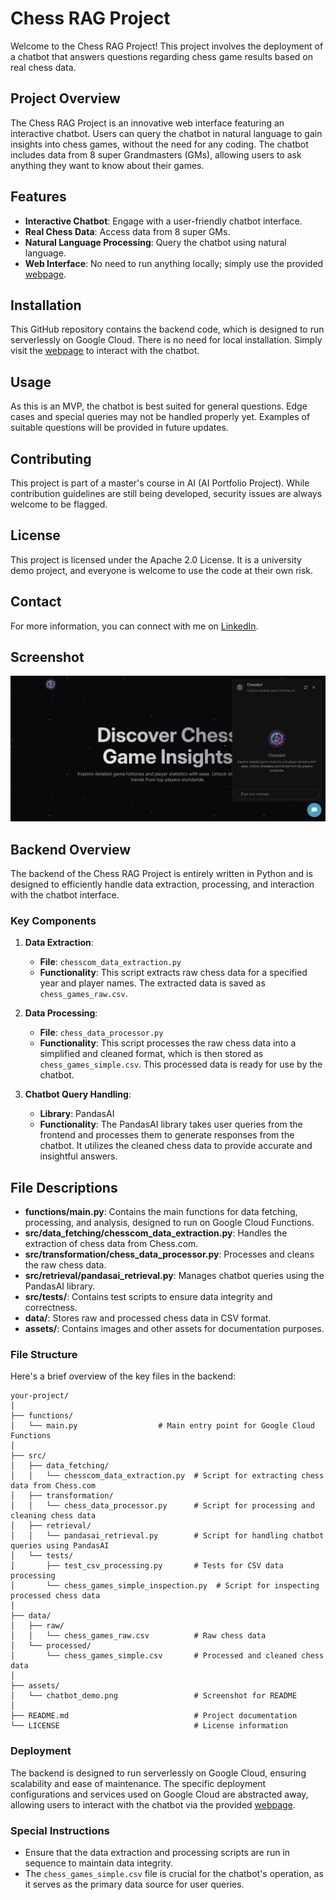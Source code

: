 # Chess RAG Project

Welcome to the Chess RAG Project! This project involves the deployment of a chatbot that answers questions regarding chess game results based on real chess data.

## Project Overview

The Chess RAG Project is an innovative web interface featuring an interactive chatbot. Users can query the chatbot in natural language to gain insights into chess games, without the need for any coding. The chatbot includes data from 8 super Grandmasters (GMs), allowing users to ask anything they want to know about their games.

## Features

- **Interactive Chatbot**: Engage with a user-friendly chatbot interface.
- **Real Chess Data**: Access data from 8 super GMs.
- **Natural Language Processing**: Query the chatbot using natural language.
- **Web Interface**: No need to run anything locally; simply use the provided [webpage](https://chess-chatbot.webflow.io/).

## Installation

This GitHub repository contains the backend code, which is designed to run serverlessly on Google Cloud. There is no need for local installation. Simply visit the [webpage](https://chess-chatbot.webflow.io/) to interact with the chatbot.

## Usage

As this is an MVP, the chatbot is best suited for general questions. Edge cases and special queries may not be handled properly yet. Examples of suitable questions will be provided in future updates.

## Contributing

This project is part of a master's course in AI (AI Portfolio Project). While contribution guidelines are still being developed, security issues are always welcome to be flagged.

## License

This project is licensed under the Apache 2.0 License. It is a university demo project, and everyone is welcome to use the code at their own risk.

## Contact

For more information, you can connect with me on [LinkedIn](https://www.linkedin.com/in/keanuforthmann/). 

## Screenshot

![Chess RAG Project Screenshot](./assets/chatbot_demo.png)

## Backend Overview

The backend of the Chess RAG Project is entirely written in Python and is designed to efficiently handle data extraction, processing, and interaction with the chatbot interface.

### Key Components

1. **Data Extraction**:
   - **File**: `chesscom_data_extraction.py`
   - **Functionality**: This script extracts raw chess data for a specified year and player names. The extracted data is saved as `chess_games_raw.csv`.

2. **Data Processing**:
   - **File**: `chess_data_processor.py`
   - **Functionality**: This script processes the raw chess data into a simplified and cleaned format, which is then stored as `chess_games_simple.csv`. This processed data is ready for use by the chatbot.

3. **Chatbot Query Handling**:
   - **Library**: PandasAI
   - **Functionality**: The PandasAI library takes user queries from the frontend and processes them to generate responses from the chatbot. It utilizes the cleaned chess data to provide accurate and insightful answers.

## File Descriptions

- **functions/main.py**: Contains the main functions for data fetching, processing, and analysis, designed to run on Google Cloud Functions.
- **src/data_fetching/chesscom_data_extraction.py**: Handles the extraction of chess data from Chess.com.
- **src/transformation/chess_data_processor.py**: Processes and cleans the raw chess data.
- **src/retrieval/pandasai_retrieval.py**: Manages chatbot queries using the PandasAI library.
- **src/tests/**: Contains test scripts to ensure data integrity and correctness.
- **data/**: Stores raw and processed chess data in CSV format.
- **assets/**: Contains images and other assets for documentation purposes.

### File Structure

Here's a brief overview of the key files in the backend:

```plaintext
your-project/
│
├── functions/
│   └── main.py                  # Main entry point for Google Cloud Functions
│
├── src/
│   ├── data_fetching/
│   │   └── chesscom_data_extraction.py  # Script for extracting chess data from Chess.com
│   ├── transformation/
│   │   └── chess_data_processor.py      # Script for processing and cleaning chess data
│   ├── retrieval/
│   │   └── pandasai_retrieval.py        # Script for handling chatbot queries using PandasAI
│   └── tests/
│       ├── test_csv_processing.py       # Tests for CSV data processing
│       └── chess_games_simple_inspection.py  # Script for inspecting processed chess data
│
├── data/
│   ├── raw/
│   │   └── chess_games_raw.csv          # Raw chess data
│   └── processed/
│       └── chess_games_simple.csv       # Processed and cleaned chess data
│
├── assets/
│   └── chatbot_demo.png                 # Screenshot for README
│
├── README.md                            # Project documentation
└── LICENSE                              # License information
```

### Deployment

The backend is designed to run serverlessly on Google Cloud, ensuring scalability and ease of maintenance. The specific deployment configurations and services used on Google Cloud are abstracted away, allowing users to interact with the chatbot via the provided [webpage](https://chess-chatbot.webflow.io/).

### Special Instructions

- Ensure that the data extraction and processing scripts are run in sequence to maintain data integrity.
- The `chess_games_simple.csv` file is crucial for the chatbot's operation, as it serves as the primary data source for user queries.

